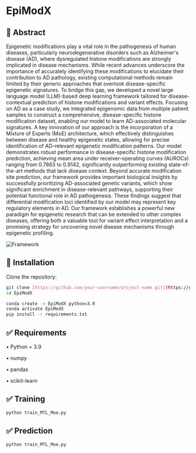# EpiModX


## 🚀 Abstract

Epigenetic modifications play a vital role in the pathogenesis of human diseases, particularly neurodegenerative disorders such as Alzheimer's disease (AD), where dysregulated histone modifications are strongly implicated in disease mechanisms. While recent advances underscore the importance of accurately identifying these modifications to elucidate their contribution to AD pathology, existing computational methods remain limited by their generic approaches that overlook disease-specific epigenetic signatures.
To bridge this gap, we developed a novel large language model (LLM)-based deep learning framework tailored for disease-contextual prediction of histone modifications and variant effects. Focusing on AD as a case study, we integrated epigenomic data from multiple patient samples to construct a comprehensive, disease-specific histone modification dataset, enabling our model to learn AD-associated molecular signatures. A key innovation of our approach is the incorporation of a Mixture of Experts (MoE) architecture, which effectively distinguishes between disease and healthy epigenetic states, allowing for precise identification of AD-relevant epigenetic modification patterns. Our model demonstrates robust performance in disease-specific histone modification prediction, achieving mean area under receiver-operating curves (AUROCs) ranging from 0.7863 to 0.9142, significantly outperforming existing state-of-the-art methods that lack disease context. Beyond accurate modification site prediction, our framework provides important biological insights by successfully prioritizing AD-associated genetic variants, which show significant enrichment in disease-relevant pathways, supporting their potential functional role in AD pathogenesis. These findings suggest that differential modification loci identified by our model may represent key regulatory elements in AD.
Our framework establishes a powerful new paradigm for epigenetic research that can be extended to other complex diseases, offering both a valuable tool for variant effect interpretation and a promising strategy for uncovering novel disease mechanisms through epigenetic profiling.


![Framework](https://github.com/user-attachments/assets/a97d4f5f-06dc-4d20-bdb9-d93c1dc19bdc)


## 🔧 Installation

Clone the repository:

```bash
git clone [https://github.com/your-username/project-name.git](https://github.com/yanwu20/EpiModX.git)
cd EpiModX

conda create -n EpiModX python=3.9
conda activate EpiModX
pip install -r requirements.txt

```

## ✅ Requirements

• Python = 3.9

• numpy

• pandas

• scikit-learn


## ✅ Training
```bash
python train_MTL_Moe.py

```

## ✅ Prediction

```bash
python train_MTL_Moe.py

```
